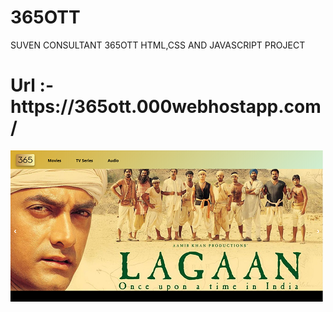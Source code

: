 # 365OTT
SUVEN CONSULTANT 365OTT HTML,CSS AND JAVASCRIPT PROJECT
<br>
<h1>Url :- https://365ott.000webhostapp.com/ </h1>
<img src="https://github.com/AbhishekGandre/365OTT/blob/main/365.png?raw=true">
